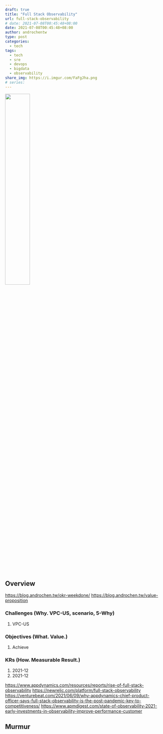 ```yaml
---
draft: true
title: "Full Stack Observability"
url: full-stack-observability
# date: 2021-07-08T00:45:48+08:00
date: 2021-07-08T00:45:48+08:00
author: androchentw
type: post
categories:
  - tech
tags: 
  - tech
  - sre
  - devops
  - bigdata
  - observability
share_img: https://i.imgur.com/FaFgJha.png
# series: 
---
```


<img style="width:40%;" src="https://i.imgur.com/FaFgJha.png">

## Overview

https://blog.androchen.tw/okr-weekdone/
https://blog.androchen.tw/value-proposition

### Challenges (Why. VPC-US, scenario, 5-Why)

1. VPC-US

### Objectives (What. Value.)

1. Achieve

### KRs (How. Measurable Result.)

1. 2021-12
2. 2021-12

<!--more-->


https://www.appdynamics.com/resources/reports/rise-of-full-stack-observability
https://newrelic.com/platform/full-stack-observability
https://venturebeat.com/2021/06/09/why-appdynamics-chief-product-officer-says-full-stack-observability-is-the-post-pandemic-key-to-competitiveness/
https://www.apmdigest.com/state-of-observability-2021-early-investments-in-observability-improve-performance-customer

## Murmur

